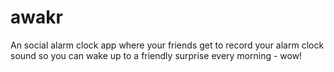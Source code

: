 # awakr
An social alarm clock app where your friends get to record your alarm clock sound so you can wake up to a friendly surprise every morning - wow!